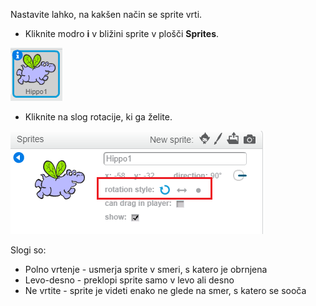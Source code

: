 Nastavite lahko, na kakšen način se sprite vrti.

- Kliknite modro **i** v bližini sprite v plošči **Sprites**.

![Kliknite na i](images/click-i.png)

- Kliknite na slog rotacije, ki ga želite.

![Različni slog rotacije](images/rotation-style.png)

Slogi so:

- Polno vrtenje - usmerja sprite v smeri, s katero je obrnjena
- Levo-desno - preklopi sprite samo v levo ali desno
- Ne vrtite - sprite je videti enako ne glede na smer, s katero se sooča
